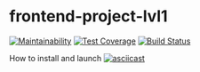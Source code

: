 # frontend-project-lvl1

[![Maintainability](https://api.codeclimate.com/v1/badges/7c028d856dfc4d8808bb/maintainability)](https://codeclimate.com/github/hartdegen/frontend-project-lvl1/maintainability)
[![Test Coverage](https://api.codeclimate.com/v1/badges/7c028d856dfc4d8808bb/test_coverage)](https://codeclimate.com/github/hartdegen/frontend-project-lvl1/test_coverage)
[![Build Status](https://travis-ci.org/hartdegen/frontend-project-lvl1.svg?branch=master)](https://travis-ci.org/hartdegen/frontend-project-lvl1)

How to install and launch
[![asciicast](https://asciinema.org/a/GOUD9OeSgDEpHcBT0cY1qWNNo.svg)](https://asciinema.org/a/GOUD9OeSgDEpHcBT0cY1qWNNo)
